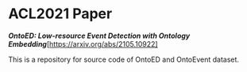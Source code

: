 # ACL2021 Paper

***OntoED: Low-resource Event Detection with Ontology Embedding***[https://arxiv.org/abs/2105.10922]

This is a repository for source code of OntoED and OntoEvent dataset.

